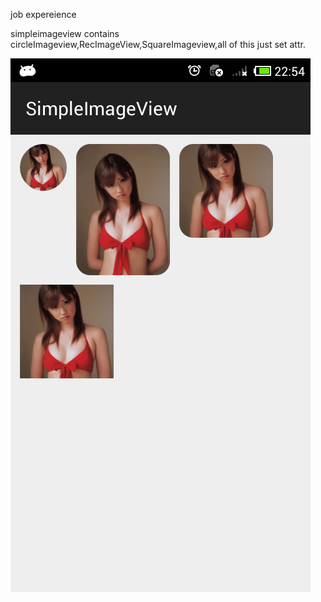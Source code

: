 
job expereience

simpleimageview contains circleImageview,RecImageView,SquareImageview,all of this just set attr.

![](https://github.com/wanliLiu/SimpleImageView/raw/master/images/dem0.png)


